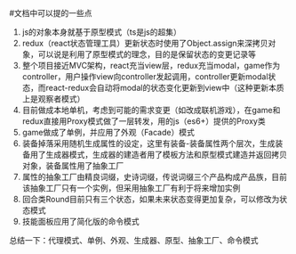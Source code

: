 #文档中可以提的一些点

1. js的对象本身就基于原型模式（ts是js的超集）
2. redux（react状态管理工具）更新状态时使用了Object.assign来深拷贝对象，可以说是利用了原型模式的理念，目的是保留状态的变更记录等
3. 整个项目接近MVC架构，react充当view层，redux充当modal，game作为controller，用户操作view向controller发起调用，controller更新modal状态，而react-redux会自动将modal的状态变化更新到view中（这种更新本质上是观察者模式）
4. 目前做成本地单机，考虑到可能的需求变更（如改成联机游戏），在game和redux直接用Proxy模式做了一层转发，用的js（es6+）提供的Proxy类
5. game做成了单例，并应用了外观（Facade）模式
6. 装备掉落采用随机生成属性的设定，这里有装备-装备属性两个层次，生成装备用了生成器模式，生成器的建造者用了模板方法和原型模式建造并返回拷贝对象，装备属性用了抽象工厂
7. 属性的抽象工厂由精良词缀，史诗词缀，传说词缀三个产品构成产品族，目前该抽象工厂只有一个实例，但采用抽象工厂有利于将来增加实例
8. 回合类Round目前只有三个状态，如果未来状态变得更加复杂，可以修改为状态模式
10. 技能面板应用了简化版的命令模式

总结一下：代理模式、单例、外观、生成器、原型、抽象工厂、命令模式